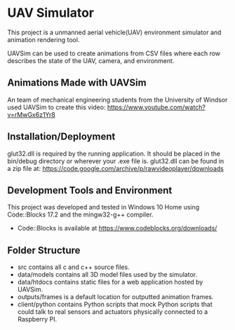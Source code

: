 # UAV Simulator

This project is a unmanned aerial vehicle(UAV) environment simulator and animation rendering tool.

UAVSim can be used to create animations from CSV files where each row describes the state of the UAV, camera, and environment.

## Animations Made with UAVSim

An team of mechanical engineering students from the University of Windsor used UAVSim to create this video:
https://www.youtube.com/watch?v=rMwGx6z1Yr8

## Installation/Deployment
glut32.dll is required by the running application.
It should be placed in the bin/debug directory or wherever your .exe file is.
glut32.dll can be found in a zip file at:
https://code.google.com/archive/p/rawvideoplayer/downloads

## Development Tools and Environment
This project was developed and tested in Windows 10 Home using Code::Blocks 17.2 and the mingw32-g++ compiler.
- Code::Blocks is available at https://www.codeblocks.org/downloads/

## Folder Structure
- src contains all c and c++ source files.
- data/models contains all 3D model files used by the simulator.
- data/htdocs contains static files for a web application hosted by UAVSim.
- outputs/frames is a default location for outputted animation frames.
- client/python contains Python scripts that mock Python scripts that could talk to real sensors and actuators physically connected to a Raspberry PI.
